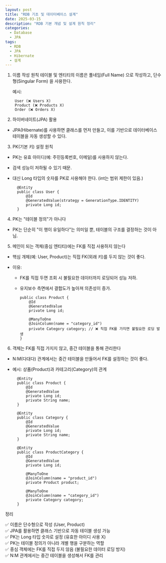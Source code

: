 ```yaml
---
layout: post
title: "RDB 기초 및 데이터베이스 설계"
date: 2025-03-15
description: "RDB 기본 개념 및 설계 원칙 정리"
categories:
  - Database
  - JPA
tags:
  - RDB
  - JPA
  - Hibernate
  - 설계
---
```



1. 이름 작성 원칙
  테이블 및 엔티티의 이름은 풀네임(Full Name) 으로 작성하고, 단수형(Singular Form) 을 사용한다.      

    예시:    
      
        User (❌ Users X)  
        Product (❌ Products X)  
        Order (❌ Orders X)    
    
2. 하이버네이트(JPA) 활용  

  - JPA(Hibernate)를 사용하면 클래스를 먼저 만들고, 이를 기반으로 데이터베이스 테이블을 자동 생성할 수 있다.


3. PK(기본 키) 설정 원칙  

  - PK는 유효 아이디(예: 주민등록번호, 이메일)를 사용하지 않는다.
  
  - 검색 성능이 저하될 수 있기 때문.
  
  - 대신 Long 타입의 숫자를 PK로 사용해야 한다. (int는 범위 제한이 있음.)
  
          @Entity
          public class User {
              @Id
              @GeneratedValue(strategy = GenerationType.IDENTITY)
              private Long id;
          }

4. PK는 "테이블 정의"가 아니다

  - PK는 단순히 "이 행이 유일하다"는 의미일 뿐, 테이블의 구조를 결정하는 것이 아님.

5. 메인이 되는 객체(중심 엔티티)에는 FK를 직접 사용하지 않는다

  - 핵심 개체(예: User, Product)는 직접 FK(외래 키)를 두지 않는 것이 좋다.
  
  - 이유:
  
    - FK를 직접 두면 조회 시 불필요한 데이터까지 로딩되어 성능 저하.
  
    - 유지보수 측면에서 결합도가 높아져 의존성이 증가.

          public class Product {
              @Id
              @GeneratedValue
              private Long id;
              
              @ManyToOne
              @JoinColumn(name = "category_id")
              private Category category; // ❌ 직접 FK를 가지면 불필요한 로딩 발생
          }

6. 객체는 FK를 직접 가지지 않고, 중간 테이블을 통해 관리한다

- N:M(다대다) 관계에서는 중간 테이블을 만들어서 FK를 설정하는 것이 좋다.

- 예시: 상품(Product)과 카테고리(Category)의 관계

        @Entity
        public class Product {
            @Id
            @GeneratedValue
            private Long id;
            private String name;
        }
          
        @Entity
        public class Category {
            @Id
            @GeneratedValue
            private Long id;
            private String name;
        }
          
        @Entity
        public class ProductCategory {
            @Id
            @GeneratedValue
            private Long id;
          
            @ManyToOne
            @JoinColumn(name = "product_id")
            private Product product;
          
            @ManyToOne
            @JoinColumn(name = "category_id")
            private Category category;
        }

정리

✅ 이름은 단수형으로 작성 (User, Product)  
✅ JPA를 활용하면 클래스 기반으로 자동 테이블 생성 가능  
✅ PK는 Long 타입 숫자로 설정 (유효한 아이디 사용 X)  
✅ PK는 테이블 정의가 아니라 개별 행을 구분하는 역할  
✅ 중심 객체에는 FK를 직접 두지 않음 (불필요한 데이터 로딩 방지)  
✅ N:M 관계에서는 중간 테이블을 생성해서 FK를 관리


